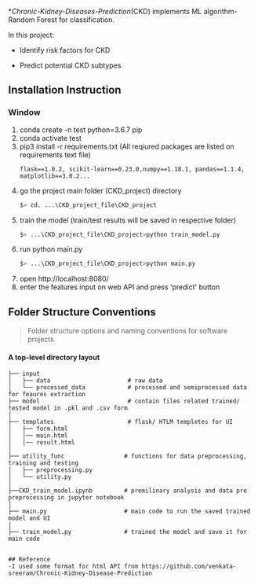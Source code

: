

**Chronic-Kidney-Diseases-Prediction*(CKD) implements ML algorithm- Random Forest for classification. 

In this project:

- Identify risk factors for CKD 

- Predict potential CKD subtypes


## Installation Instruction

### Window 
1. conda create -n test python=3.6.7 pip
2. conda activate test
3. pip3 install -r requirements.txt (All reqiured packages are listed on requirements text file)
	```scikit-learn==0.23.0
	flask==1.0.2, scikit-learn==0.23.0,numpy==1.18.1, pandas==1.1.4, matplotlib==3.0.2...

4. go the project main folder (CKD_project) directory 
	```bash
	$> cd. ...\CKD_project_file\CKD_project
	```
5. train the model (train/test results will be saved in respective folder) 
	```bash
	$> ...\CKD_project_file\CKD_project>python train_model.py
	```
6. run python main.py 
	```bash
	$> ...\CKD_project_file\CKD_project>python main.py
	```
7. open  http://localhost:8080/
8. enter the features input on web API and press 'predict' button 

	
 ## Folder Structure Conventions

> Folder structure options and naming conventions for software projects

#### A top-level directory layout

```
├── input
│   ├── data                      # raw data
│   └── processed_data            # processed and semiprocessed data for feaures extraction
├── model                         # contain files related trained/ tested model in .pkl and .csv form
│
├── templates                     # flask/ HTLM templetes for UI
│   ├── form.html
│   │── main.html
│   │── result.html
│
├── utility_func                 # functions for data preprocessing, training and testing 
│   ├── preprocessing.py
│   └── utility.py
│
├──CKD_train_model.ipynb         # premilinary analysis and data pre preprocessing in jupyter notebook
│
├── main.py                      # main code to run the saved trained model and UI 
│
├── train_model.py               # trained the model and save it for main code
    
 
## Reference
-I used some format for html API from https://github.com/venkata-sreeram/Chronic-Kidney-Disease-Prediction

